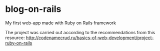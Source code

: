 # blog-on-rails
My first web-app made with Ruby on Rails framework

The project was carried out according to the recommendations from this resource:
http://codenamecrud.ru/basics-of-web-development/project-ruby-on-rails